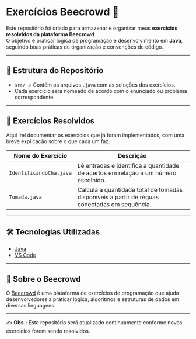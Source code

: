 # Exercícios Beecrowd 🚀

Este repositório foi criado para armazenar e organizar meus **exercícios resolvidos da plataforma Beecrowd**.  
O objetivo é praticar lógica de programação e desenvolvimento em **Java**, seguindo boas práticas de organização e convenções de código.  

---

## 📂 Estrutura do Repositório

- `src/` → Contém os arquivos `.java` com as soluções dos exercícios.  
- Cada exercício será nomeado de acordo com o enunciado ou problema correspondente.  

---

## 📌 Exercícios Resolvidos

Aqui irei documentar os exercícios que já foram implementados, com uma breve explicação sobre o que cada um faz.  

| Nome do Exercício | Descrição |
|--------------------|-----------|
| `IdentificandoCha.java` | Lê entradas e identifica a quantidade de acertos em relação a um número escolhido. |
| `Tomada.java` | Calcula a quantidade total de tomadas disponíveis a partir de réguas conectadas em sequência. |

---

## 🛠️ Tecnologias Utilizadas

- [Java](https://www.oracle.com/java/)  
- [VS Code](https://code.visualstudio.com/)  

---

## 📖 Sobre o Beecrowd

O [Beecrowd](https://www.beecrowd.com.br/) é uma plataforma de exercícios de programação que ajuda desenvolvedores a praticar lógica, algoritmos e estruturas de dados em diversas linguagens.  

---

✍️ **Obs.:** Este repositório será atualizado continuamente conforme novos exercícios forem sendo resolvidos.
